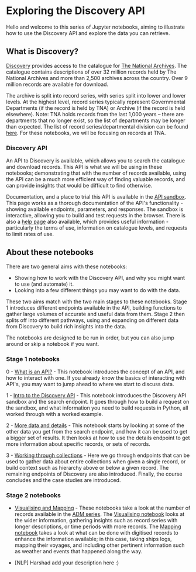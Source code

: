 # Exploring the Discovery API

Hello and welcome to this series of Jupyter notebooks, aiming to illustrate how to use the Discovery API and explore the data you can retrieve. 


## What is Discovery?

[Discovery](https://discovery.nationalarchives.gov.uk/) provides access to the catalogue for [The National Archives](https://www.nationalarchives.gov.uk/). The catalogue contains descriptions of over 32 million records held by The National Archives and more than 2,500 archives across the country. Over 9 million records are available for download. 

The archive is split into record series, with series split into lower and lower levels. At the highest level, record series typically represent Governmental Departments (if the record is held by TNA) or Archive (if the record is held elsewhere). Note: TNA holds records from the last 1,000 years – there are departments that no longer exist, so the list of departments may be longer than expected. The list of record series/departmental division can be found [here](https://discovery.nationalarchives.gov.uk/browse). For these notebooks, we will be focusing on records at TNA. 

### Discovery API

An API to Discovery is available, which allows you to search the catalogue and download records. This API is what we will be using in these notebooks; demonstrating that with the number of records available, using the API can be a much more efficient way of finding valuable records, and can provide insights that would be difficult to find otherwise.

Documentation, and a place to trial this API is available in the [API sandbox](https://discovery.nationalarchives.gov.uk/API/sandbox/index). This page works as a thorough documentation of the API's functionality - showing available endpoints, parameters, and responses. The sandbox is interactive, allowing you to build and test requests in the browser. There is also a [help page](https://www.nationalarchives.gov.uk/help/discovery-for-developers-about-the-application-programming-interface-api/) also available, which provides useful information - particularly the terms of use, information on catalogue levels, and requests to limit rates of use.



## About these notebooks

There are two general aims with these notebooks: 
- Showing how to work with the Discovery API, and why you might want to use (and automate) it.
- Looking into a few different things you may want to do with the data. 

These two aims match with the two main stages to these notebooks. Stage 1 introduces different endpoints available in the API, building functions to gather large volumes of accurate and useful data from them. Stage 2 then splits off into different pathways, using and expanding on different data from Discovery to build rich insights into the data.

The notebooks are designed to be run in order, but you can also jump around or skip a notebook if you want. 

### Stage 1 notebooks

0 - [What is an API?](./0-what-is-an-api.ipynb) - This notebook introduces the concept of an API, and how to interact with one. If you already know the basics of interacting with API's, you may want to jump ahead to where we start to discuss data.

1 - [Intro to the Discovery API](./1-intro-to-discovery-api.ipynb) - This notebook introduces the Discovery API sandbox and the search endpoint. It goes through how to build a request on the sandbox, and what information you need to build requests in Python, all worked through with a worked example.

2 - [More data and details](./2-working-through-results.ipynb) - This notebook starts by looking at some of the other data you get from the search endpoint, and how it can be used to get a bigger set of results. It then looks at how to use the details endpoint to get more information about specific records, or sets of records.

3 - [Working through collections](./3_working_through_collections.ipynb) - Here we go through endpoints that can be used to gather data about entire collections when given a single record, or build context such as hierarchy above or below a given record. The remaining endpoints of Discovery are also introduced. Finally, the course concludes and the case studies are introduced. 

### Stage 2 notebooks

- [Visualising and Mapping](./mapping-and-visualising-ships/) - These notebooks take a look at the number of records available in the [ADM series](https://discovery.nationalarchives.gov.uk/browse/r/h/C4). The [Visualising notebook](./mapping-and-visualising-ships/) looks at the wider information, gathering insights such as record series with longer descriptions, or time periods with more records. The [Mapping notebook](./mapping-and-visualising-ships/mapping-dead-reckoning.ipynb) takes a look at what can be done with digitised records to enhance the information available; in this case, taking ships logs, mapping their voyages, and including other pertinent information such as weather and events that happened along the way.

- [NLP] Harshad add your description here :) 